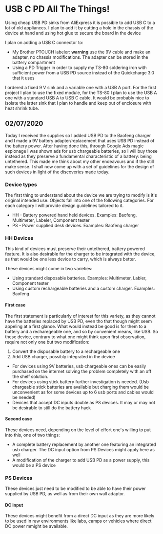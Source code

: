 # USB C PD All The Things!

Using cheap USB PD sinks from AliExpress it is possible to add USB C to a lot of old appliances. I plan to add it by cutting a hole in the chassis of the device at hand and using hot glue to secure the board in the device

I plan on adding a USB C connector to:
- My Brother PTOUCH labeler: **warning** use the 9V cable and make an adapter, no chassis modifications. The adapter can be stored in the battery compartment
- Using a PD Trigger in order to supply my TS-80 soldering iron with sufficient power from a USB PD source instead of the Quickcharge 3.0 that it uses

I ordered a fixed 9 V sink and a variable one with a USB A port. For the first project I plan to use the fixed module, for the TS-80 I plan to use the USB A one with a standard USB A to USB C cable. It would be probably nice to isolate the latter sink that I plan to handle and keep out of enclosure with heat shrink tube.

## 02/07/2020

Today I received the supplies so I added USB PD to the Baofeng charger and I made a 9V battery adapter/replacement that uses USB PD instead of the battery power. After having done this, through Google Ads magic espionage I was shown ads for usb chargeable batteries, so I will buy those instead as they preserve a fundamental characteristic of a battery: being untethered. This made me think about my other endeavours and if the still make sense. I shall now come up with a set of guidelines for the design of such devices in light of the discoveries made today.

### Device types

The first thing to understand about the device we are trying to modify is it's original intended use. Objects fall into one of the following categories. For each category I will provide design guidelines tailored to it.

- HH - Battery powered hand held devices. Examples: Baofeng, Multimeter, Labeler, Component tester
- PS - Power supplied desk devices. Examples: Baofeng charger

### HH Devices

This kind of devices must preserve their untethered, battery powered feature. It is also desirable for the charger to be integrated with the device, as that would be one less device to carry, which is always better.

These devices might come in two varieties:
- Using standard disposable batteries. Examples: Multimeter, Labler, Component tester
- Using custom rechargeable batteries and a custom charger. Examples: Baofeng

#### First case

The first statement is particularly of interest for this variety, as they cannot have the batteries replaced by USB PD, even tho that though might seem appeling at a first glance. What would instead be good is for them to a battery and a recharegeable one, and so by convenient means, like USB. So these device, contrary to what one might think upon first observation, require not only one but two modification:
1) Convert the disposable battery to a rechargeable one
2) Add USB charger, possibly integrated in the device

- For devices using 9V batteries, usb chargeable ones can be easily purchased on the internet solving the problem completely with an off the shelf solution.
- For devices using stick battery further investigation is needed. (Usb chargeable stick batteries are available but charging them would be unconvenient as for some devices up to 6 usb ports and cables would be needed)
- Devices that accept DC inputs double as PS devices. It may or may not be desirable to still do the battery hack

#### Second case

These devices need, depending on the level of effort one's willing to put into this, one of two things:
- A complete battery replacement by another one featuring an integrated usb charger. The DC input option from PS Devices might apply here as well
- A modification of the charger to add USB PD as a power supply, this would be a PS device

### PS Devices

These devices just need to be modified to be able to have their power supplied by USB PD, as well as from their own wall adaptor.

#### DC input

These devices might benefit from a direct DC input as they are more likely to be used in raw environments like labs, camps or vehicles where direct DC power mmight be available.
